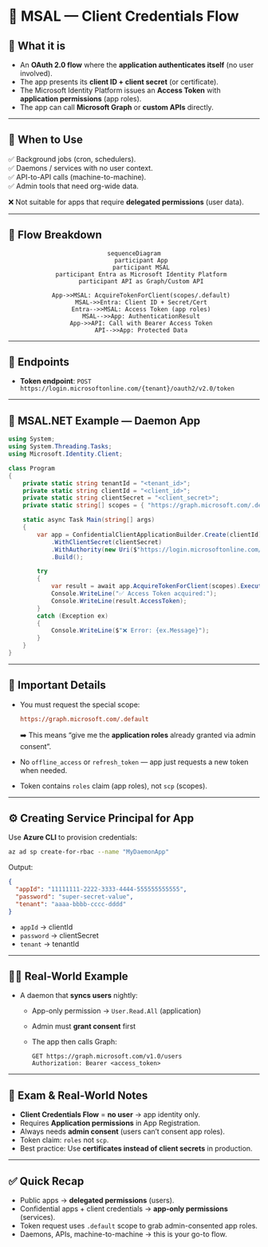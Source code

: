 # 🤖 MSAL — Client Credentials Flow

## 📖 What it is

- An **OAuth 2.0 flow** where the **application authenticates itself** (no user involved).
- The app presents its **client ID + client secret** (or certificate).
- The Microsoft Identity Platform issues an **Access Token** with **application permissions** (app roles).
- The app can call **Microsoft Graph** or **custom APIs** directly.

---

## 🧭 When to Use

✅ Background jobs (cron, schedulers).  
✅ Daemons / services with no user context.  
✅ API-to-API calls (machine-to-machine).  
✅ Admin tools that need org-wide data.

❌ Not suitable for apps that require **delegated permissions** (user data).

---

## 🔄 Flow Breakdown

<div align="center">

```mermaid
sequenceDiagram
    participant App
    participant MSAL
    participant Entra as Microsoft Identity Platform
    participant API as Graph/Custom API

    App->>MSAL: AcquireTokenForClient(scopes/.default)
    MSAL->>Entra: Client ID + Secret/Cert
    Entra-->>MSAL: Access Token (app roles)
    MSAL-->>App: AuthenticationResult
    App->>API: Call with Bearer Access Token
    API-->>App: Protected Data
```

</div>

---

## 📌 Endpoints

- **Token endpoint**:
  `POST https://login.microsoftonline.com/{tenant}/oauth2/v2.0/token`

---

## 📌 MSAL.NET Example — Daemon App

```csharp
using System;
using System.Threading.Tasks;
using Microsoft.Identity.Client;

class Program
{
    private static string tenantId = "<tenant_id>";
    private static string clientId = "<client_id>";
    private static string clientSecret = "<client_secret>";
    private static string[] scopes = { "https://graph.microsoft.com/.default" };

    static async Task Main(string[] args)
    {
        var app = ConfidentialClientApplicationBuilder.Create(clientId)
            .WithClientSecret(clientSecret)
            .WithAuthority(new Uri($"https://login.microsoftonline.com/{tenantId}"))
            .Build();

        try
        {
            var result = await app.AcquireTokenForClient(scopes).ExecuteAsync();
            Console.WriteLine("✅ Access Token acquired:");
            Console.WriteLine(result.AccessToken);
        }
        catch (Exception ex)
        {
            Console.WriteLine($"❌ Error: {ex.Message}");
        }
    }
}
```

---

## 📌 Important Details

- You must request the special scope:

  ```ini
  https://graph.microsoft.com/.default
  ```

  ➡️ This means “give me the **application roles** already granted via admin consent”.

- No `offline_access` or `refresh_token` — app just requests a new token when needed.

- Token contains `roles` claim (app roles), not `scp` (scopes).

---

## ⚙️ Creating Service Principal for App

Use **Azure CLI** to provision credentials:

```bash
az ad sp create-for-rbac --name "MyDaemonApp"
```

Output:

```json
{
  "appId": "11111111-2222-3333-4444-555555555555",
  "password": "super-secret-value",
  "tenant": "aaaa-bbbb-cccc-dddd"
}
```

- `appId` → clientId
- `password` → clientSecret
- `tenant` → tenantId

---

## ✍🏻 Real-World Example

- A daemon that **syncs users** nightly:

  - App-only permission → `User.Read.All` (application)
  - Admin must **grant consent** first
  - The app then calls Graph:

    ```http
    GET https://graph.microsoft.com/v1.0/users
    Authorization: Bearer <access_token>
    ```

---

## 📝 Exam & Real-World Notes

- **Client Credentials Flow** = **no user** → app identity only.
- Requires **Application permissions** in App Registration.
- Always needs **admin consent** (users can’t consent app roles).
- Token claim: `roles` not `scp`.
- Best practice: Use **certificates instead of client secrets** in production.

---

## ✅ Quick Recap

- Public apps → **delegated permissions** (users).
- Confidential apps + client credentials → **app-only permissions** (services).
- Token request uses `.default` scope to grab admin-consented app roles.
- Daemons, APIs, machine-to-machine → this is your go-to flow.
